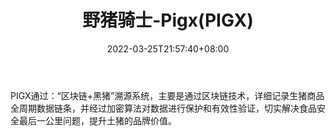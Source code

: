 ﻿---
weight: 
title: "野猪骑士-Pigx(PIGX)"
description: "PIGX通过：“区块链+黑猪”溯源系统，主要是通过区块链技术，详细记录生猪商品全周期数据链条，并经过加密算法对数据进行保护和有效性验证，切实解决食品安全最后一公里问题，提升土..."
date: 2022-03-25T21:57:40+08:00
lastmod: 2022-03-25T16:45:40+08:00
draft: false
authors: ["Metabd"]
featuredImage: "yezhuqishi-pigxpigx.webp"
link: ""
tags: ["数字代币","野猪骑士-Pigx(PIGX)"]
categories: ["navigation"]
navigation: ["数字代币"]
lightgallery: true
toc: true
pinned: false
recommend: false
recommend1: false
---
PIGX通过：“区块链+黑猪”溯源系统，主要是通过区块链技术，详细记录生猪商品全周期数据链条，并经过加密算法对数据进行保护和有效性验证，切实解决食品安全最后一公里问题，提升土猪的品牌价值。
